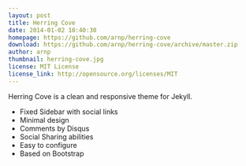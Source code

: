 ```yaml
---
layout: post
title: Herring Cove
date: 2014-01-02 10:40:30
homepage: https://github.com/arnp/herring-cove
download: https://github.com/arnp/herring-cove/archive/master.zip
author: arnp
thumbnail: herring-cove.jpg
license: MIT License
license_link: http://opensource.org/licenses/MIT
---
```


Herring Cove is a clean and responsive theme for Jekyll.

* Fixed Sidebar with social links
* Minimal design
* Comments by Disqus
* Social Sharing abilities
* Easy to configure
* Based on Bootstrap
